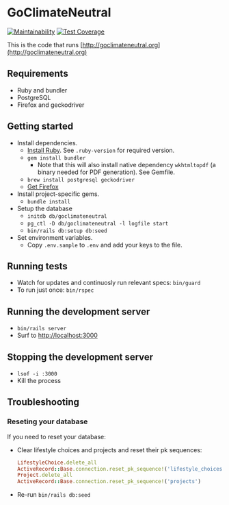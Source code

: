 # GoClimateNeutral

[![Maintainability](https://api.codeclimate.com/v1/badges/711e900ab6fb4c385a19/maintainability)](https://codeclimate.com/repos/5c99da9af52fd70240006af8/maintainability) [![Test Coverage](https://api.codeclimate.com/v1/badges/711e900ab6fb4c385a19/test_coverage)](https://codeclimate.com/repos/5c99da9af52fd70240006af8/test_coverage)

This is the code that runs [http://goclimateneutral.org](http://goclimateneutral.org)

## Requirements

* Ruby and bundler
* PostgreSQL
* Firefox and geckodriver

## Getting started

* Install dependencies. 
  * [Install Ruby](https://www.ruby-lang.org/en/documentation/installation/).
    See `.ruby-version` for required version.
  * `gem install bundler`
    * Note that this will also install native dependency `wkhtmltopdf` (a binary needed for PDF generation). See Gemfile.
  * `brew install postgresql geckodriver` 
  * [Get Firefox](https://www.mozilla.org/en-US/firefox/)
* Install project-specific gems.
  * `bundle install`  
* Setup the database
  * `initdb db/goclimateneutral`
  * `pg_ctl -D db/goclimateneutral -l logfile start`
  * `bin/rails db:setup db:seed`
* Set environment variables.
  * Copy `.env.sample` to `.env` and add your keys to the file.

## Running tests

* Watch for updates and continuosly run relevant specs: `bin/guard`
* To run just once: `bin/rspec`

## Running the development server

* `bin/rails server`
* Surf to [http://localhost:3000](http://localhost:3000)

## Stopping the development server

* `lsof -i :3000`
* Kill the process

## Troubleshooting

### Reseting your database

If you need to reset your database:

* Clear lifestyle choices and projects and reset their pk sequences:

  ```ruby
  LifestyleChoice.delete_all
  ActiveRecord::Base.connection.reset_pk_sequence!('lifestyle_choices')
  Project.delete_all
  ActiveRecord::Base.connection.reset_pk_sequence!('projects')
  ```

* Re-run `bin/rails db:seed`
